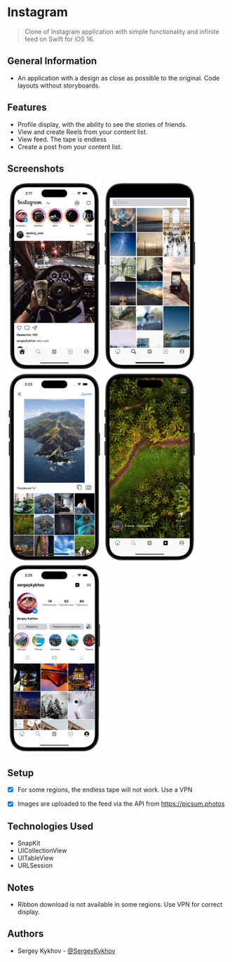 # Instagram 
> Clone of Instagram application with simple functionality and infinite feed on Swift for iOS 16.
## General Information
- An application with a design as close as possible to the original. Code layouts without storyboards.

## Features
- Profile display, with the ability to see the stories of friends.
- View and create Reels from your content list.
- View feed. The tape is endless
- Create a post from your content list.

## Screenshots

<img src="https://github.com/SergeyKykhov/Instagram-UIKit/blob/main/Screenshots/1.png" width="214" height="433"> <img src="https://github.com/SergeyKykhov/Instagram-UIKit/blob/main/Screenshots/2%20.png" width="214" height="433"> <img src="https://github.com/SergeyKykhov/Instagram-UIKit/blob/main/Screenshots/3%20.png" width="214" height="433"> <img src="https://github.com/SergeyKykhov/Instagram-UIKit/blob/main/Screenshots/4.png" width="214" height="433"> <img src="https://github.com/SergeyKykhov/Instagram-UIKit/blob/main/Screenshots/5.png" width="214" height="433">

## Setup
- [x] For some regions, the endless tape will not work. Use a VPN
- [x] Images are uploaded to the feed via the API from https://picsum.photos


## Technologies Used
- SnapKit
- UICollectionView
- UITableView
- URLSession

## Notes
- Ribbon download is not available in some regions. Use VPN for correct display.

## Authors
- Sergey Kykhov - [@SergeyKykhov](https://github.com/SergeyKykhov) 

